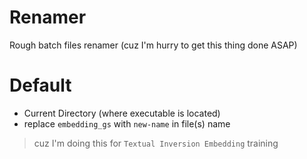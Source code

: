 # Renamer

Rough batch files renamer (cuz I'm hurry to get this thing done ASAP)

# Default

- Current Directory (where executable is located)
- replace `embedding_gs` with `new-name` in file(s) name
> cuz I'm doing this for `Textual Inversion Embedding` training
